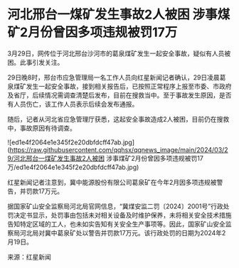 # 河北邢台一煤矿发生事故2人被困 涉事煤矿2月份曾因多项违规被罚17万

3月29日，网传位于河北邢台沙河市的葛泉煤矿发生一起安全事故，疑似有人员被困。此事引发关注。

29日晚8时，邢台市应急管理局一名工作人员向红星新闻记者确认，29日凌晨葛泉煤矿发生一起安全事故，接到相关报告后，已按照正常程序上报至市委、市政府及省厅，后续情况需调查清楚后发布，目前在搜救当中。至于事故发生原因，是否有人员伤亡，该工作人员表示后续会发布通报。

随后，记者从河北省应急管理厅获悉，这起安全事故造成2人被困，目前仍在搜救中，事故原因有待调查。

![ed1e4f2064e1e345f2e20dbfdcff47ab.jpg](https://raw.githubusercontent.com/qqhsx/qqnews_image/main/2024/03/29/河北邢台一煤矿发生事故2人被困 涉事煤矿2月份曾因多项违规被罚17万/ed1e4f2064e1e345f2e20dbfdcff47ab.jpg)

红星新闻记者注意到，冀中能源股份有限公司葛泉矿在今年2月因多项违规被警告，并罚款17万元。

据国家矿山安全监察局河北局官网信息，“冀煤安监二罚〔2024〕2001号”行政处罚决定书显示，处罚事由包括未对相关设备及时维护保养，未将相关安全技术措施告知特定区域的工人，也未如实告知有关安全生产事项等。因此，国家矿山安全监察局河北局对冀中葛泉矿处以警告并罚款17万元。该行政处罚的日期为2024年2月19日。

来源：红星新闻

